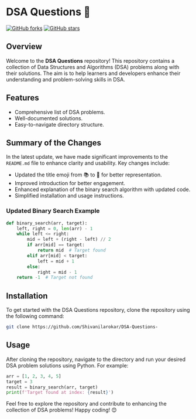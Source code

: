 # DSA Questions 📖

[![GitHub forks](https://img.shields.io/github/forks/Shivanilarokar/DSA-Questions-.svg)](https://github.com/Shivanilarokar/DSA-Questions-/network) 
[![GitHub stars](https://img.shields.io/github/stars/Shivanilarokar/DSA-Questions-.svg)](https://github.com/Shivanilarokar/DSA-Questions-/stargazers)

## Overview
Welcome to the **DSA Questions** repository! This repository contains a collection of Data Structures and Algorithms (DSA) problems along with their solutions. The aim is to help learners and developers enhance their understanding and problem-solving skills in DSA.

## Features
- Comprehensive list of DSA problems.
- Well-documented solutions.
- Easy-to-navigate directory structure.

## Summary of the Changes
In the latest update, we have made significant improvements to the `README.md` file to enhance clarity and usability. Key changes include:
- Updated the title emoji from 📚 to 📖 for better representation.
- Improved introduction for better engagement.
- Enhanced explanation of the binary search algorithm with updated code.
- Simplified installation and usage instructions.

### Updated Binary Search Example
```python
def binary_search(arr, target):
    left, right = 0, len(arr) - 1
    while left <= right:
        mid = left + (right - left) // 2
        if arr[mid] == target:
            return mid  # Target found
        elif arr[mid] < target:
            left = mid + 1
        else:
            right = mid - 1
    return -1  # Target not found
```

## Installation
To get started with the DSA Questions repository, clone the repository using the following command:
```bash
git clone https://github.com/Shivanilarokar/DSA-Questions-
```

## Usage
After cloning the repository, navigate to the directory and run your desired DSA problem solutions using Python. For example:
```python
arr = [1, 2, 3, 4, 5]
target = 3
result = binary_search(arr, target)
print(f'Target found at index: {result}')
```

Feel free to explore the repository and contribute to enhancing the collection of DSA problems! Happy coding! 😊